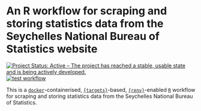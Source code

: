 
<!-- README.md is generated from README.Rmd. Please edit that file -->

# An R workflow for scraping and storing statistics data from the Seychelles National Bureau of Statistics website

<!-- badges: start -->

[![Project Status: Active – The project has reached a stable, usable
state and is being actively
developed.](https://www.repostatus.org/badges/latest/active.svg)](https://www.repostatus.org/#active)
[![test
workflow](https://github.com/OxfordIHTM/seychelles-statistics/actions/workflows/test-workflow.yaml/badge.svg)](https://github.com/OxfordIHTM/seychelles-statistics/actions/workflows/test-workflow.yaml)
<!-- badges: end -->

This is a [`docker`](https://www.docker.com/get-started)-containerised,
[`{targets}`](https://docs.ropensci.org/targets/)-based,
[`{renv}`](https://rstudio.github.io/renv/articles/renv.html)-enabled
[`R`](https://cran.r-project.org/) workflow for scraping and storing
statistics data from the Seychelles National Bureau of Statistics.
